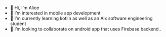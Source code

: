 - 👋 Hi, I’m Alice
- 👀 I’m interested in mobile app development
- 🌱 I’m currently learning kotlin as well as an Alx software engineering student
- 💞️ I’m looking to collaborate on android app that uses Firebase backend..


<!---
amusukwa/amusukwa is a ✨ special ✨ repository because its `README.md` (this file) appears on your GitHub profile.
You can click the Preview link to take a look at your changes.
--->
